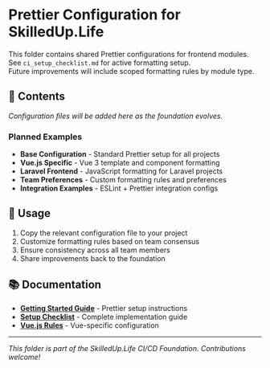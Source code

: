 # Prettier Configuration for SkilledUp.Life

This folder contains shared Prettier configurations for frontend modules.  
See `ci_setup_checklist.md` for active formatting setup.  
Future improvements will include scoped formatting rules by module type.

## 📁 Contents

_Configuration files will be added here as the foundation evolves._

### Planned Examples

- **Base Configuration** - Standard Prettier setup for all projects
- **Vue.js Specific** - Vue 3 template and component formatting
- **Laravel Frontend** - JavaScript formatting for Laravel projects
- **Team Preferences** - Custom formatting rules and preferences
- **Integration Examples** - ESLint + Prettier integration configs

## 🔧 Usage

1. Copy the relevant configuration file to your project
2. Customize formatting rules based on team consensus
3. Ensure consistency across all team members
4. Share improvements back to the foundation

## 📚 Documentation

- **[Getting Started Guide](../getting-started-ci.md)** - Prettier setup instructions
- **[Setup Checklist](../ci-setup-checklist.md)** - Complete implementation guide
- **[Vue.js Rules](../ci-setup-checklist.md#vue-specific-eslint--prettier-rules)** - Vue-specific configuration

---

_This folder is part of the SkilledUp.Life CI/CD Foundation. Contributions welcome!_
